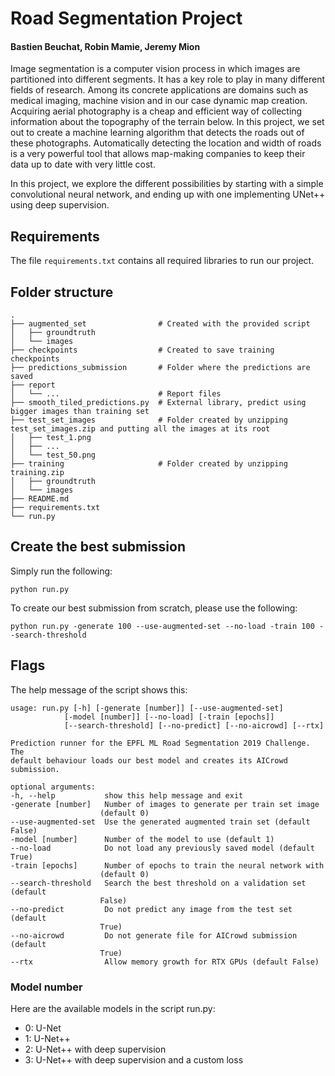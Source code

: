 # Road Segmentation Project
#### Bastien Beuchat, Robin Mamie, Jeremy Mion

Image segmentation is a computer vision process in which images are partitioned into different segments. It has a key role to play in many different fields of research. Among its concrete applications are domains such as medical imaging, machine vision and in our case dynamic map creation. Acquiring aerial photography is a cheap and efficient way of collecting information about the topography of the terrain below. In this project, we set out to create a machine learning algorithm that detects the roads out of these photographs. Automatically detecting the location and width of roads is a very powerful tool that allows map-making companies to keep their data up to date with very little cost.

In this project, we explore the different possibilities by starting with a simple convolutional neural network, and ending up with one implementing UNet++ using deep supervision.

## Requirements

The file `requirements.txt` contains all required libraries to run our project.

## Folder structure

    .
    ├── augmented_set                # Created with the provided script
    │   ├── groundtruth
    │   └── images
    ├── checkpoints                  # Created to save training checkpoints
    ├── predictions_submission       # Folder where the predictions are saved
    ├── report
    │   └── ...                      # Report files
    ├── smooth_tiled_predictions.py  # External library, predict using bigger images than training set
    ├── test_set_images              # Folder created by unzipping test_set_images.zip and putting all the images at its root
    │   ├── test_1.png
    │   ├── ...
    │   └── test_50.png
    ├── training                     # Folder created by unzipping training.zip
    │   ├── groundtruth
    │   └── images
    ├── README.md
    ├── requirements.txt
    └── run.py

## Create the best submission

Simply run the following:

    python run.py

To create our best submission from scratch, please use the following:

    python run.py -generate 100 --use-augmented-set --no-load -train 100 --search-threshold

## Flags

The help message of the script shows this:

    usage: run.py [-h] [-generate [number]] [--use-augmented-set]
                [-model [number]] [--no-load] [-train [epochs]]
                [--search-threshold] [--no-predict] [--no-aicrowd] [--rtx]

    Prediction runner for the EPFL ML Road Segmentation 2019 Challenge. The
    default behaviour loads our best model and creates its AICrowd submission.

    optional arguments:
    -h, --help           show this help message and exit
    -generate [number]   Number of images to generate per train set image
                        (default 0)
    --use-augmented-set  Use the generated augmented train set (default False)
    -model [number]      Number of the model to use (default 1)
    --no-load            Do not load any previously saved model (default True)
    -train [epochs]      Number of epochs to train the neural network with
                        (default 0)
    --search-threshold   Search the best threshold on a validation set (default
                        False)
    --no-predict         Do not predict any image from the test set (default
                        True)
    --no-aicrowd         Do not generate file for AICrowd submission (default
                        True)
    --rtx                Allow memory growth for RTX GPUs (default False)

### Model number

Here are the available models in the script run.py:

- 0: U-Net
- 1: U-Net++
- 2: U-Net++ with deep supervision
- 3: U-Net++ with deep supervision and a custom loss
